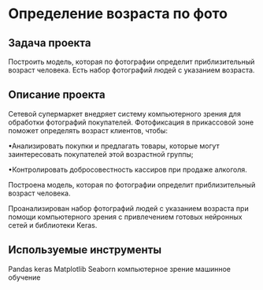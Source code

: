 #  Определение возраста по фото

## Задача проекта

Построить модель, которая по фотографии определит приблизительный возраст человека. Есть набор фотографий людей с указанием возраста.

## Описание проекта 

Сетевой супермаркет внедряет систему компьютерного зрения для обработки фотографий покупателей. Фотофиксация в прикассовой зоне поможет определять возраст клиентов, чтобы:

•Анализировать покупки и предлагать товары, которые могут заинтересовать покупателей этой возрастной группы;

•Контролировать добросовестность кассиров при продаже алкоголя.

Построена модель, которая по фотографии определит приблизительный возраст человека. 

Проанализирован набор фотографий людей с указанием возраста при помощи компьютерного зрения с привлечением готовых нейронных сетей и библиотеки Keras.

## Используемые инструменты

Pandas
keras
Matplotlib
Seaborn
компьютерное зрение
машинное обучение

